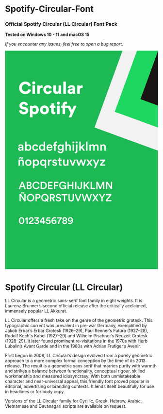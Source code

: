 # Spotify-Circular-Font
 ### Official Spotify Circular (LL Circular) Font Pack

**Tested on Windows 10 - 11 and macOS 15**

*If you encounter any issues, feel free to open a bug report.*

![font-preview](/assets/font-preview.jpg)

# Spotify Circular (LL Circular)
LL Circular is a geometric sans-serif font family in eight weights. It is Laurenz Brunner’s second official release after the critically acclaimed, immensely popular LL Akkurat.

LL Circular offers a fresh take on the genre of the geometric grotesk. This typographic current was prevalent in pre-war Germany, exemplified by Jakob Erbar’s Erbar Grotesk (1926–29), Paul Renner’s Futura (1927–28), Rudolf Koch's Kabel (1927–29) and Wilhelm Pischner’s Neuzeit Grotesk (1928–29). It later found prominent re-visitations in the 1970s with Herb Lubalin’s Avant Garde and in the 1980s with Adrian Frutiger’s Avenir.

First begun in 2008, LL Circular’s design evolved from a purely geometric approach to a more complex formal conception by the time of its 2013 release. The result is a geometric sans serif that marries purity with warmth and strikes a balance between functionality, conceptual rigour, skilled workmanship and measured idiosyncrasy. With both unmistakeable character and near-universal appeal, this friendly font proved popular in editorial, advertising or branding contexts. It lends itself beautifully for use in headlines or for body copy.

Versions of the LL Circular family for Cyrillic, Greek, Hebrew, Arabic, Vietnamese and Devanagari scripts are available on request.